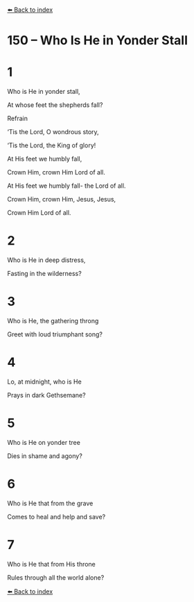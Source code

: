 [⬅️ Back to index](../README.md)

# 150 – Who Is He in Yonder Stall





# 1

Who is He in yonder stall,

At whose feet the shepherds fall?



Refrain

‘Tis the Lord, O wondrous story,

‘Tis the Lord, the King of glory!

At His feet we humbly fall,

Crown Him, crown Him Lord of all.

At His feet we humbly fall- the Lord of all.

Crown Him, crown Him, Jesus, Jesus,

Crown Him Lord of all.



# 2

Who is He in deep distress,

Fasting in the wilderness?



# 3

Who is He, the gathering throng

Greet with loud triumphant song?



# 4

Lo, at midnight, who is He

Prays in dark Gethsemane?



# 5

Who is He on yonder tree

Dies in shame and agony?



# 6

Who is He that from the grave

Comes to heal and help and save?



# 7

Who is He that from His throne

Rules through all the world alone?

[⬅️ Back to index](../README.md)
